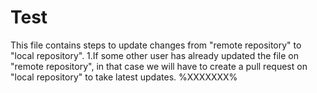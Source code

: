 # Test
This file contains steps to update changes from "remote repository" to "local repository".
1.If some other user has already updated the file on "remote repository", in that case we will have to create a pull request on "local
repository" to take latest updates.
%XXXXXXX%
